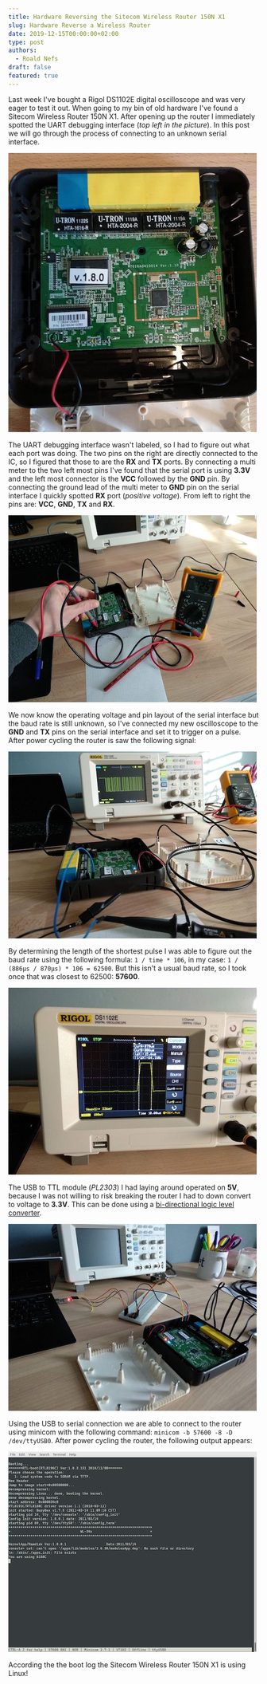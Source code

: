 ```yaml
---
title: Hardware Reversing the Sitecom Wireless Router 150N X1
slug: Hardware Reverse a Wireless Router
date: 2019-12-15T00:00:00+02:00
type: post
authors:
  - Roald Nefs
draft: false
featured: true
---
```


Last week I've bought a Rigol DS1102E digital oscilloscope and was very eager to test it out. When going to my bin of old hardware I've found a Sitecom Wireless Router 150N X1. After opening up the router I immediately spotted the UART debugging interface (_top left in the picture_). In this post we will go through the process of connecting to an unknown serial interface.

![Inside of the Sitecom Wireless Router 150N X1](/images/posts/2019/12/15/sitecom_01.jpg)

The UART debugging interface wasn't labeled, so I had to figure out what each port was doing. The two pins on the right are directly connected to the IC, so I figured that those to are the **RX** and **TX** ports. By connecting a multi meter to the two left most pins I've found that the serial port is using **3.3V** and the left most connector is the **VCC** followed by the **GND** pin. By connecting the ground lead of the multi meter to **GND** pin on the serial interface I quickly spotted **RX** port (_positive voltage_). From left to right the pins are: **VCC**, **GND**, **TX** and **RX**.

![Determining the pins on the serial interface using a multimeter](/images/posts/2019/12/15/sitecom_02.jpg)

We now know the operating voltage and pin layout of the serial interface but the baud rate is still unknown, so I've connected my new oscilloscope to the **GND** and **TX** pins on the serial interface and set it to trigger on a pulse. After power cycling the router is saw the following signal:

![Inspecting the serial connection using a oscilloscope](/images/posts/2019/12/15/sitecom_03.jpg)

By determining the length of the shortest pulse I was able to figure out the baud rate using the following formula: `1 / time * 106`, in my case: `1 / (886µs / 870µs) * 106 = 62500`. But this isn't a usual baud rate, so I took once that was closest to 62500: **57600**.

![Inspecting length of the shortest pulse using a oscilloscope](/images/posts/2019/12/15/sitecom_04.jpg)

The USB to TTL module (_PL2303_) I had laying around operated on **5V**, because I was not willing to risk breaking the router I had to down convert to voltage to **3.3V**. This can be done using a [bi-directional logic level converter](https://www.sparkfun.com/products/12009).

![Connecting the serial interface to the laptop using a logic level converter](/images/posts/2019/12/15/sitecom_05.jpg)

Using the USB to serial connection we are able to connect to the router using minicom with the following command: `minicom -b 57600 -8 -D /dev/ttyUSB0`. After power cycling the router, the following output appears:

![Serial console on the Sitecom Wireless Router 150N X1](/images/posts/2019/12/15/sitecom_06.png)

According the the boot log the Sitecom Wireless Router 150N X1 is using Linux!